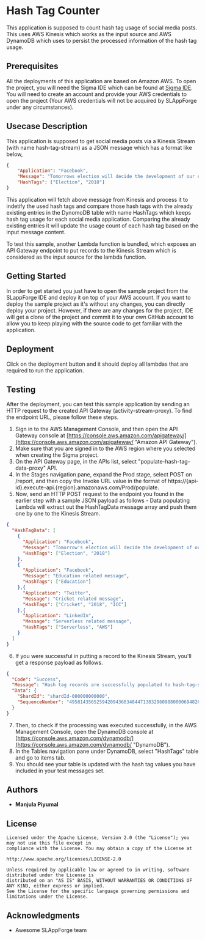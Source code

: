 # Hash Tag Counter

This application is supposed to count hash tag usage of social media posts. This uses AWS Kinesis which works as the input source and AWS DynamoDB which uses to persist the processed information of the hash tag usage. 

## Prerequisites

All the deployments of this application are based on Amazon AWS. To open the project, you will need the Sigma IDE which can be found at [Sigma IDE](https://sigma.slappforge.com). You will need to create an account and provide your AWS credentials to open the project (Your AWS credentials will not be acquired by SLAppForge under any circumstances).

## Usecase Description

This application is supposed to get social media posts via a Kinesis Stream (with name hash-tag-stream) as a JSON message which has a format like below,

```json
{
    "Application": "Facebook",
    "Message": "Tomorrows election will decide the development of our country for next couple of years",
    "HashTags": ["Election", "2018"]
}
```
This application will fetch above message from Kinesis and process it to indetify the used hash tags and compare those hash tags with the already existing entries in the DynomoDB table with name HashTags which keeps hash tag usage for each social media application. Comparing the already existing entries it will update the usage count of each hash tag based on the input message content.

To test this sample, another Lambda function is bundled, which exposes an API Gateway endpoint to put records to the Kinesis Stream which is considered as the input source for the lambda function.

## Getting Started

In order to get started you just have to open the sample project from the SLappForge IDE and deploy it on top of your AWS account. If you want to deploy the sample project as it's without any changes, you can directly deploy your project. However, if there are any changes for the project, IDE will get a clone of the project and commit it to your own GitHub account to allow you to keep playing with the source code to get familiar with the application.

## Deployment

Click on the deployment button and it should deploy all lambdas that are required to run the application.

## Testing

After the deployment, you can test this sample application by sending an HTTP request to the created API Gateway (activity-stream-proxy). To find the endpoint URL, please follow these steps.

1. Sign in to the AWS Management Console, and then open the API Gateway console at [https://console.aws.amazon.com/apigateway/](https://console.aws.amazon.com/apigateway/ "Amazon API Gateway").
2. Make sure that you are signed in to the AWS region where you selected when creating the Sigma project.
3. On the API Gateway page, in the APIs list, select "populate-hash-tag-data-proxy" API.
4. In the Stages navigation pane, expand the Prod stage, select POST on /report, and then copy the Invoke URL value in the format of https://{api-id}.execute-api.{region}.amazonaws.com/Prod/populate.
5. Now, send an HTTP POST request to the endpoint you found in the earlier step with a sample JSON payload as follows - Data populating Lambda will extract out the HashTagData message array and push them one by one to the Kinesis Stream.
```json
{
  "HashTagData": [
    {
      "Application": "Facebook",
      "Message": "Tomorrow's election will decide the development of our country for next couple of years",
      "HashTags": ["Election", "2018"]
    },
    {
      "Application": "Facebook",
      "Message": "Education related message",
      "HashTags": ["Education"]
    },{
      "Application": "Twitter",
      "Message": "Cricket related message",
      "HashTags": ["Cricket", "2018", "ICC"]
    },{
      "Application": "LinkedIn",
      "Message": "Serverless related message",
      "HashTags": ["Serverless", "AWS"]
    }
  ]
}
```
6. If you were successful in putting a record to the Kinesis Stream, you'll get a response payload as follows.
```json
{
  "Code": "Success",
  "Message": "Hash tag records are successfully populated to hash-tag-stream",
  "Data": {
    "ShardId": "shardId-000000000000",
    "SequenceNumber": "49581435652594209436834844713832860988000069482648174594"
  }
}
```
7. Then, to check if the processing was executed successfully, in the AWS Management Console, open the DynamoDB console at [https://console.aws.amazon.com/dynamodb/](https://console.aws.amazon.com/dynamodb/ "DynamoDB").
8. In the Tables navigation pane under DynamoDB, select "HashTags" table and go to items tab.
9. You should see your table is updated with the hash tag values you have included in your test messages set.

## Authors

* **Manjula Piyumal**

## License

```
Licensed under the Apache License, Version 2.0 (the "License"); you may not use this file except in 
compliance with the License. You may obtain a copy of the License at 

http://www.apache.org/licenses/LICENSE-2.0 

Unless required by applicable law or agreed to in writing, software distributed under the License is 
distributed on an "AS IS" BASIS, WITHOUT WARRANTIES OR CONDITIONS OF ANY KIND, either express or implied. 
See the License for the specific language governing permissions and limitations under the License. 
```

## Acknowledgments

* Awesome SLAppForge team
